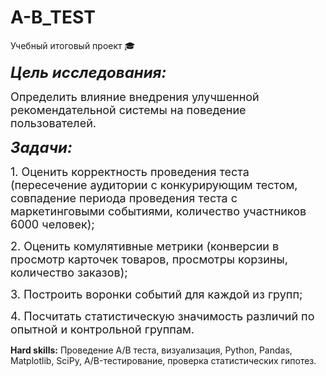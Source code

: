 # A-B_TEST


Учебный итоговый проект &#127891;


<font size = 5> ***Цель исследования:*** </font>

<font size = 4> Определить влияние внедрения улучшенной рекомендательной системы на поведение пользователей.  </font>


<font size = 5> ***Задачи:*** </font>

<font size = 4> 1. Оценить корректность проведения теста (пересечение аудитории с конкурирующим тестом, совпадение периода проведения теста с маркетинговыми событиями, количество участников 6000 человек); </font>
    
<font size = 4> 2. Оценить комулятивные метрики (конверсии в просмотр карточек товаров, просмотры корзины, количество заказов); </font>

<font size = 4> 3. Построить воронки событий для каждой из групп; </font>

<font size = 4> 4. Посчитать статистическую значимость различий по опытной и контрольной группам.   </font>



**Hard skills:** Проведение А/B теста, визуализация, Python, Pandas, Matplotlib, SciPy, A/B-тестирование, проверка статистических гипотез. 
